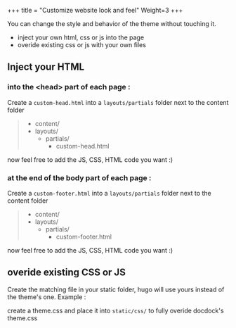 +++
title = "Customize website look and feel"
Weight=3
+++

You can change the style and behavior of the theme without touching it.

* inject your own html,  css or js into the page
* overide existing css or js with your own files

## Inject your HTML

### into the \<head\> part of each page :

Create a `custom-head.html` into a `layouts/partials` folder next to the content folder

> * content/
> * layouts/
>   * partials/
>      * custom-head.html

now feel free to add the JS, CSS, HTML code you want :)

### at the end of the body part of each page :

Create a `custom-footer.html` into a `layouts/partials` folder next to the content folder

> * content/
> * layouts/
>   * partials/
>      * custom-footer.html

now feel free to add the JS, CSS, HTML code you want :)

## overide existing CSS or JS

Create the matching file in your static folder, hugo will use yours instead of the theme's one.
Example : 

create a theme.css and place it into `static/css/` to fully overide docdock's theme.css
